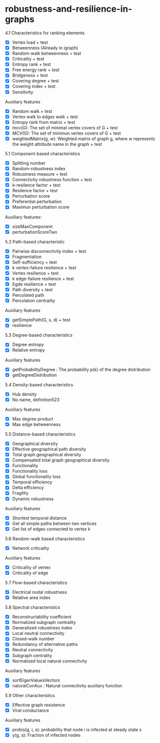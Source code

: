 # robustness-and-resilience-in-graphs

4.1 Characteristics for ranking elements

- [x] Vertex load + test
- [x] Betweenness (Already in igraph)
- [x] Random-walk betweenness + test
- [x] Criticality + test
- [x] Entropy rank + test
- [x] Free energy rank + test
- [x] Bridgeness + test
- [x] Covering degree + test
- [x] Covering index + test
- [x] Sensitivity

Auxiliary features
- [x] Random walk + test
- [x] Vertex walk to edges walk + test
- [x] Entropy rank from matrix + test
- [x] mcv(G): The set of minimal vertex covers of G + test
- [x] MCV(G): The set of minimun vertex covers of G + test
- [x] weightedMatrix(g, w): Weighted matrix of graph g, where w represents the weight attribute name in the graph + test

5.1 Component-based characteristics

- [x] Splitting number
- [x] Random-robustness index
- [x] Robustness measure + test
- [x] Connectivity robustness function + test
- [x] k-resilence factor + test
- [x] Resilence factor + test
- [x] Perturbation score
- [x] Preferential perturbation
- [x] Maximun perturbation score

Auxiliary features:
- [x] sizeMaxComponent
- [x] perturbationScoreTwo

5.2 Path-based characteristic
- [x] Pairwise disconnectivity index + test
- [x] Fragmentation
- [x] Self-sufficiency + test
- [x] k vertex-failure resilience + test
- [x] Vertex resilience + test
- [x] k edge-failure resilience + test
- [x] Egde resilience + test
- [x] Path diversity + test
- [x] Percolated path
- [x] Percolation centrality

Auxiliary features
- [x] getSimplePath(G, s, d) + test
- [x] resilience

5.3 Degree-based characteristics

- [x] Degree entropy
- [x] Relative entropy

Auxiliary features
- [x] getProbabilityDegree : The probability p(k) of the degree distribution
- [x] getDegreeDistribution

5.4 Density-based characteristics

- [x] Hub density
- [x] No name, definition523

Auxiliary features
- [x] Max degree product
- [x] Max edge betweenness

5.5 Distance-based characteristics

- [x] Geographical diversity
- [x] Effective geographical path diversity
- [x] Total graph geographical diversity
- [x] Compensated total graph geographical diversity
- [x] Functionality
- [x] Functionality loss
- [x] Global functionality loss
- [x] Temporal efficiency
- [x] Delta efficiency
- [x] Fragility
- [x] Dynamic robustness

Auxiliary features
- [x] Shortest temporal distance
- [x] Get all simple paths between two vertices
- [x] Get list of edges connected to vertex k

5.6 Random-walk based characteristics

- [x] Network criticality

Auxiliary features
- [x] Criticality of vertex
- [x] Criticality of edge

5.7 Flow-based characteristics

- [x] Electrical nodal robustness
- [x] Relative area index

5.8 Spectral characteristics

- [x] Reconstructability coefficient
- [x] Normalized subgraph centrality
- [x] Generalized robustness index
- [x] Local neutral connectivity
- [x] Closed-walk number
- [x] Redundancy of alternative paths
- [x] Neutral connectivity
- [x] Subgraph centrality
- [x] Normalized local natural connectivity

Auxiliary features
- [x] sortEigenValuesVectors
- [x] naturalConAux : Natural connectivity auxiliary function

5.9 Other characteristics

- [x] Effective graph resistence
- [x] Viral conductance

Auxiliary features
- [x] probis(g, i, s): probability that node i is infected at steady state s
- [x] y(g, s): Fraction of infected nodes